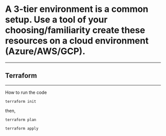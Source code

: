 # A 3-tier environment is a common setup. Use a tool of your choosing/familiarity create these resources on a cloud environment (Azure/AWS/GCP).
------------------------------------------------------------------------------------

## Terraform 

----------------------------------------------------------------------------------

How to run the code

```terraform init```

then,

```terraform plan```

```terraform apply```
